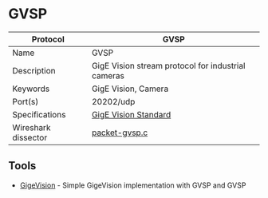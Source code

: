 # GVSP

| Protocol | GVSP |
|---|---|
| Name | GVSP |
| Description | GigE Vision stream protocol for industrial cameras |
| Keywords | GigE Vision, Camera |
| Port(s) | 20202/udp |
| Specifications | [GigE Vision Standard](https://www.automate.org/vision/vision-standards/download-the-gige-vision-standard) |
| Wireshark dissector | [packet-gvsp.c](https://github.com/wireshark/wireshark/blob/master/epan/dissectors/packet-gvsp.c) |

## Tools
- [GigeVision](https://github.com/Touseefelahi/GigeVision) - Simple GigeVision implementation with GVSP and GVSP
